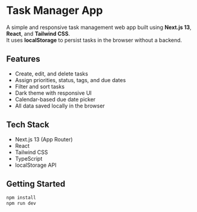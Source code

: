 # Task Manager App

A simple and responsive task management web app built using **Next.js 13**, **React**, and **Tailwind CSS**.  
It uses **localStorage** to persist tasks in the browser without a backend.

## Features

-  Create, edit, and delete tasks  
-  Assign priorities, status, tags, and due dates  
-  Filter and sort tasks  
-  Dark theme with responsive UI  
-  Calendar-based due date picker  
-  All data saved locally in the browser  

## Tech Stack

- Next.js 13 (App Router)  
- React  
- Tailwind CSS  
- TypeScript  
- localStorage API  

## Getting Started

```bash
npm install
npm run dev
